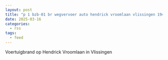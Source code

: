 ```yaml
---
layout: post
title: "p 1 bzb-01 br wegvervoer auto hendrick vroomlaan vlissingen 194431"
date: 2025-03-16
categories: 
  - rss
tags: 
  - feed
---
```


Voertuigbrand op Hendrick Vroomlaan in Vlissingen
